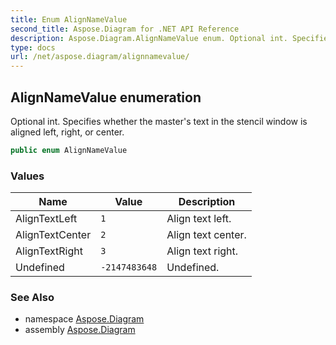 ```yaml
---
title: Enum AlignNameValue
second_title: Aspose.Diagram for .NET API Reference
description: Aspose.Diagram.AlignNameValue enum. Optional int. Specifies whether the masters text in the stencil window is aligned left right or center
type: docs
url: /net/aspose.diagram/alignnamevalue/
---
```

## AlignNameValue enumeration

Optional int. Specifies whether the master's text in the stencil window is aligned left, right, or center.

```csharp
public enum AlignNameValue
```

### Values

| Name | Value | Description |
| --- | --- | --- |
| AlignTextLeft | `1` | Align text left. |
| AlignTextCenter | `2` | Align text center. |
| AlignTextRight | `3` | Align text right. |
| Undefined | `-2147483648` | Undefined. |

### See Also

* namespace [Aspose.Diagram](../../aspose.diagram/)
* assembly [Aspose.Diagram](../../)



